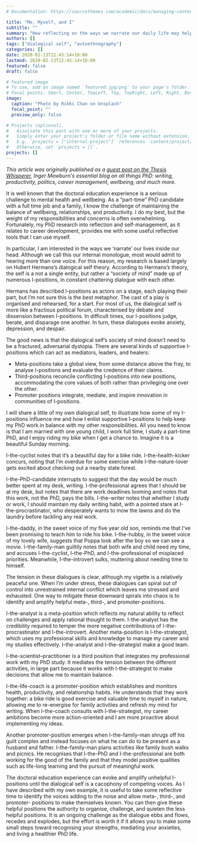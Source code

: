 ```yaml
---
# Documentation: https://sourcethemes.com/academic/docs/managing-content/

title: "Me, Myself, and I"
subtitle: ""
summary: "How reflecting on the ways we narrate our daily life may help doctoral students maintain balance."
authors: []
tags: ["dialogical self", "autoethnography"]
categories: []
date: 2020-02-13T22:43:14+10:00
lastmod: 2020-02-13T22:43:14+10:00
featured: false
draft: false

# Featured image
# To use, add an image named `featured.jpg/png` to your page's folder.
# Focal points: Smart, Center, TopLeft, Top, TopRight, Left, Right, BottomLeft, Bottom, BottomRight.
image:
  caption: "Photo by Rikki Chan on Unsplash"
  focal_point: ""
  preview_only: false

# Projects (optional).
#   Associate this post with one or more of your projects.
#   Simply enter your project's folder or file name without extension.
#   E.g. `projects = ["internal-project"]` references `content/project/deep-learning/index.md`.
#   Otherwise, set `projects = []`.
projects: []
---
```

*This article was originally published as a [guest post on the Thesis Whisperer](https://thesiswhisperer.com/2019/10/16/13768/), Inger Mewburn's essential blog on all things PhD: writing, productivity, politics, career management, wellbeing, and much more.*

It is well known that the doctoral education experience is a serious challenge to mental health and wellbeing.
As a “part-time” PhD candidate with a full time job and a family, I know the challenge of maintaining the balance of wellbeing, relationships, and productivity.
I do my best, but the weight of my responsibilities and concerns is often overwhelming. Fortunately, my PhD research into reflection and self-management, as it relates to career development, provides me with some useful reflective tools that I can use myself.

In particular, I am interested in the ways we ‘narrate’ our lives inside our head.
Although we call this our internal monologue, most would admit to hearing more than one voice.
For this reason, my research is based largely on Hubert Hermans’s dialogical self theory. According to Hermans’s theory, the self is a not a single entity, but rather a “society of mind” made up of numerous I-positions, in constant chattering dialogue with each other.

Hermans has described I-positions as actors on a stage, each playing their part, but I’m not sure this is the best metaphor.
The cast of a play is organised and rehearsed, for a start.
For most of us, the dialogical self is more like a fractious political forum, characterised by debate and dissension between I-positions.
In difficult times, our I-positions judge, berate, and disparage one another. In turn, these dialogues evoke anxiety, depression, and despair.

The good news is that the dialogical self’s society of mind doesn’t need to be a fractured, adversarial dystopia.
There are several kinds of supportive I-positions which can act as mediators, leaders, and healers:

* Meta-positions take a global view, from some distance above the fray, to analyse I-positions and evaluate the credence of their claims.
* Third-positions reconcile conflicting I-positions into new positions, accommodating the core values of both rather than privileging one over the other.
* Promoter positions integrate, mediate, and inspire innovation in communities of I-positions.

I will share a little of my own dialogical self, to illustrate how some of my I-positions influence me and how I enlist supportive I-positions to help keep my PhD work in balance with my other responsibilities.
All you need to know is that I am married with one young child, I work full time, I study a part-time PhD, and I enjoy riding my bike when I get a chance to. Imagine it is a beautiful Sunday morning.

I-the-cyclist notes that it’s a beautiful day for a bike ride. I-the-health-kicker concurs, noting that I’m overdue for some exercise while I-the-nature-lover gets excited about checking out a nearby state forest.

I-the-PhD-candidate interrupts to suggest that the day would be much better spent at my desk, writing.
I-the-professional agrees that I should be at my desk, but notes that there are work deadlines looming and notes that this work, not the PhD, pays the bills.
I-the-writer notes that whether I study or work, I should maintain my daily writing habit, with a pointed stare at I-the-procrastinator, who desperately wants to mow the lawns and do the laundry before tackling any real work.

I-the-daddy, in the sweet voice of my five year old son, reminds me that I’ve been promising to teach him to ride his bike.
I-the-hubby, in the sweet voice of my lovely wife, suggests that Poppa look after the boy so we can see a movie.
I-the-family-man guiltily notes that both wife and child need my time, and accuses I-the-cyclist, I-the-PhD, and I-the-professional of misplaced priorities.
Meanwhile, I-the-introvert sulks, muttering about needing time to himself.

The tension in these dialogues is clear, although my vigette is a relatively peaceful one. When I’m under stress, these dialogues can spiral out of control into unrestrained internal conflict which leaves me stressed and exhausted.
One way to mitigate these downward spirals into chaos is to identify and amplify helpful meta-, third-, and promoter-positions.

I-the-analyst is a meta-position which reflects my natural ability to reflect on challenges and apply rational thought to them.
I-the-analyst has the credibility required to temper the more negative contributions of I-the-procrastinator and I-the-introvert.
Another meta-position is I-the-strategist, which uses my professional skills and knowledge to manage my career and my studies effectively.
I-the-analyst and I-the-strategist make a good team.

I-the-scientist–practitioner is a third position that integrates my professional work with my PhD study.
It mediates the tension between the different activities, in large part because it works with I-the-strategist to make decisions that allow me to maintain balance.

I-the-life-coach is a promoter-position which establishes and monitors health, productivity, and relationship habits.
He understands that they work together: a bike ride is good exercise and valuable time to myself in nature, allowing me to re-energise for family activities and refresh my mind for writing.
When I-the-coach consults with I-the-strategist, my career ambitions become more action-oriented and I am more proactive about implementing my ideas.

Another promoter-position emerges when I-the-family-man shrugs off his guilt complex and instead focuses on what he can do to be present as a husband and father.
I-the-family-man plans activities like family bush walks and picnics.
He recognises that I-the-PhD and I-the-professional are both working for the good of the family and that they model positive qualities such as life-long learning and the pursuit of meaningful work.

The doctoral education experience can evoke and amplify unhelpful I-positions until the dialogical self is a cacophony of competing voices.
As I have described with my own example, it is useful to take some reflective time to identify the voices adding to the noise and allow meta-, third-, and promoter- positions to make themselves known.
You can then give these helpful positions the authority to organise, challenge, and quieten the less helpful positions.
It is an ongoing challenge as the dialogue ebbs and flows, recedes and explodes, but the effort is worth it if it allows you to make some small steps toward recognising your strengths, mediating your anxieties, and living a healthier PhD life.

<div id="commento"></div>
